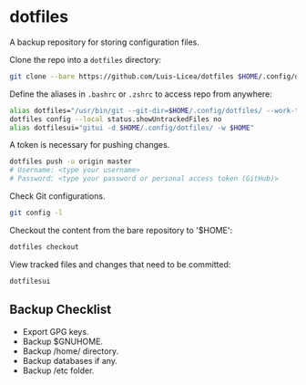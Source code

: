# dotfiles

A backup repository for storing configuration files.


Clone the repo into a `dotfiles` directory:

```bash
git clone --bare https://github.com/Luis-Licea/dotfiles $HOME/.config/dotfiles/ --recurse-submodules
```

Define the aliases in `.bashrc` or `.zshrc` to access repo from anywhere:

```bash
alias dotfiles="/usr/bin/git --git-dir=$HOME/.config/dotfiles/ --work-tree=$HOME"
dotfiles config --local status.showUntrackedFiles no
alias dotfilesui="gitui -d $HOME/.config/dotfiles/ -w $HOME"
```

A token is necessary for pushing changes.

```sh
dotfiles push -u origin master
# Username: <type your username>
# Password: <type your password or personal access token (GitHub)>
```

Check Git configurations.

```sh
git config -l
```

Checkout the content from the bare repository to '$HOME':

```bash
dotfiles checkout
```

View tracked files and changes that need to be committed:

```bash
dotfilesui
```

## Backup Checklist
- Export GPG keys.
- Backup $GNUHOME.
- Backup /home/<user> directory.
- Backup databases if any.
- Backup /etc folder.

